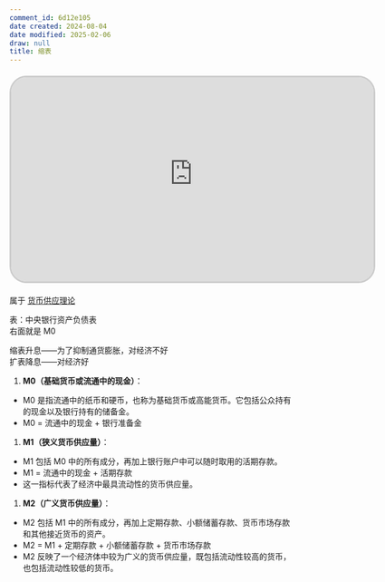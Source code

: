 ```yaml
---
comment_id: 6d12e105
date created: 2024-08-04
date modified: 2025-02-06
draw: null
title: 缩表
---
```

<iframe src="https://imagehosting4picgo.oss-cn-beijing.aliyuncs.com/imagehosting/fix-dir%2Fliuyishou%2Ftmp%2F2024%2F08%2F04%2F21-50-31-e90ce37ac9ce0dd675ec8184fa9ef930-iShot_2024-08-04_21.48.28-397335.mp4" scrolling="no" border="0" frameborder="no" framespacing="0" allowfullscreen="true" style="border-radius: 30px; overflow: hidden; border: 3px solid #ccc; width: 640px; height: 360px; display: block; margin: 20px auto; aspect-ratio: 16 / 9;" ></iframe>

属于 [货币供应理论](货币供应理论)

表：中央银行资产负债表  
右面就是 M0

缩表升息——为了抑制通货膨胀，对经济不好  
扩表降息——对经济好

  

1. **M0（基础货币或流通中的现金）**：

- M0 是指流通中的纸币和硬币，也称为基础货币或高能货币。它包括公众持有的现金以及银行持有的储备金。
- M0 = 流通中的现金 + 银行准备金

1. **M1（狭义货币供应量）**：

- M1 包括 M0 中的所有成分，再加上银行账户中可以随时取用的活期存款。
- M1 = 流通中的现金 + 活期存款
- 这一指标代表了经济中最具流动性的货币供应量。

1. **M2（广义货币供应量）**：

- M2 包括 M1 中的所有成分，再加上定期存款、小额储蓄存款、货币市场存款和其他接近货币的资产。
- M2 = M1 + 定期存款 + 小额储蓄存款 + 货币市场存款
- M2 反映了一个经济体中较为广义的货币供应量，既包括流动性较高的货币，也包括流动性较低的货币。
